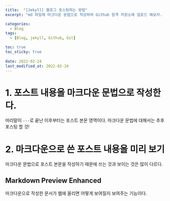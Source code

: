 ```yaml
---
title:  "[Jekyll] 블로그 포스팅하는 방법"
excerpt: "md 파일에 마크다운 문법으로 작성하여 Github 원격 저장소에 업로드 해보자. 에디터는 Visual Studio code 사용! 로컬 서버에서 확인도 해보자. "

categories:
  - Blog
tags:
  - [Blog, jekyll, Github, Git]

toc: true
toc_sticky: true
 
date: 2022-02-24
last_modified_at: 2022-02-24
---
```


# 1. 포스트 내용을 마크다운 문법으로 작성한다.

머리말이 `---`로 끝난 이후부터는 포스트 본문 영역이다.
마크다운 문법에 대해서는 추후 포스팅 할 것!
<br>

# 2. 마크다운으로 쓴 포스트 내용을 미리 보기
마크다운 문법으로 포스트 본문을 작성하기 때문에 쓰는 것과 보이는 것은 많이 다르다.
<br>

## Markdown Preview Enhanced
마크다운으로 작성한 문서가 웹에 올리면 어떻게 보여질지 보여주는 기능이다.